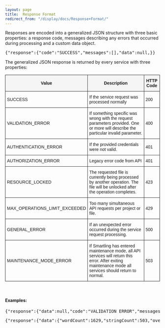 ```yaml
---
layout: page
title:  Response Format
redirect_from: "/display/docs/Response+Format/"
---
```


<p>Responses are encoded into a generalized JSON structure with three basic properties: a response code, messages describing any errors that occurred during processing and a custom data object.</p>

<pre>{"response":{"code":"SUCCESS","messages":[],"data":null,}}</pre>

<p>The generalized JSON response is returned by every service with three properties:</p>

<style type="text/css">
.tg  {border-collapse:collapse;border-spacing:0;}
.tg td{font-family:Arial, sans-serif;font-size:14px;padding:10px 5px;border-style:solid;border-width:1px;overflow:hidden;word-break:normal;}
.tg th{font-family:Arial, sans-serif;font-size:14px;font-weight:bold;padding:10px 5px;border-style:solid;border-width:1px;overflow:hidden;word-break:normal;background-color:#F5F5F5;}
@media screen and (max-width: 767px) {.tg {width: auto !important;}.tg col {width: auto !important;}.tg-wrap {overflow-x: auto;-webkit-overflow-scrolling: touch;}}</style>
<div class="tg-wrap"><table class="tg">
  <tr>
    <th class="tg-031e">Value</th>
    <th class="tg-031e">Description</th>
    <th class="tg-031e">HTTP Code</th>
  </tr>
  <tr>
    <td class="tg-031e">SUCCESS</td>
    <td class="tg-031e">If the service request was processed normally</td>
    <td class="tg-031e">200</td>
  </tr>
  <tr>
    <td class="tg-031e">VALIDATION_ERROR</td>
    <td class="tg-031e">If something specific was wrong with the request parameters provided. One or more will describe the particular invalid parameter.</td>
    <td class="tg-031e">400</td>
  </tr>
  <tr>
    <td class="tg-031e">AUTHENTICATION_ERROR</td>
    <td class="tg-031e">If the provided credentials were not valid.</td>
    <td class="tg-031e">401</td>
  </tr>
  <tr>
    <td class="tg-031e">AUTHORIZATION_ERROR</td>
    <td class="tg-031e">Legacy error code from API</td>
    <td class="tg-031e">401</td>
  </tr>
  <tr>
    <td class="tg-031e">RESOURCE_LOCKED</td>
    <td class="tg-031e">The requested file is currently being processed by another operation. The file will be unlocked after the operation completes.</td>
    <td class="tg-031e">423</td>
  </tr>
  <tr>
    <td class="tg-031e">MAX_OPERATIONS_LIMIT_EXCEEDED</td>
    <td class="tg-031e">Too many simultaneous API requests per project or file.</td>
    <td class="tg-031e">429</td>
  </tr>
  <tr>
    <td class="tg-031e">GENERAL_ERROR</td>
    <td class="tg-031e">If an unexpected error occurred during the service request processing.</td>
    <td class="tg-031e">500</td>
  </tr>
  <tr>
    <td class="tg-031e">MAINTENANCE_MODE_ERROR</td>
    <td class="tg-031e">If Smartling has entered maintenance mode, all API  services will return this error. After exiting maintenance mode all services should return to normal.</td>
    <td class="tg-031e">503</td>
  </tr>
</table></div>

<br/>
<h4>Examples:</h4>

<pre>
{"response":{"data":null,"code":"VALIDATION_ERROR","messages":["apiKey parameter is required","apiVersion parameter is required"]}}
</pre>

<pre>
{"response":{"data":{"wordCount":1629,"stringCount":503,"overWritten":false},"code":"SUCCESS","messages":[]}}</pre>
